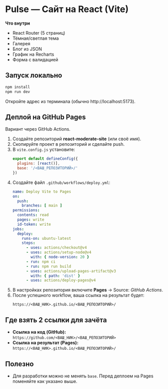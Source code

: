 # Pulse — Сайт на React (Vite)

**Что внутри**
- React Router (5 страниц)
- Тёмная/светлая тема 
- Галерея 
- Блог из JSON
- График на Recharts
- Форма с валидацией

## Запуск локально
```bash
npm install
npm run dev
```

Откройте адрес из терминала (обычно http://localhost:5173).

## Деплой на GitHub Pages
Вариант через GitHub Actions.

1. Создайте репозиторий **react-moderate-site** (или своё имя).
2. Скопируйте проект в репозиторий и сделайте push.
3. В `vite.config.js` установите:
   ```js
   export default defineConfig({
     plugins: [react()],
     base: '/<ВАШ_РЕПОЗИТОРИЙ>/'
   })
   ```
4. Создайте файл `.github/workflows/deploy.yml`:
   ```yaml
   name: Deploy Vite to Pages
   on:
     push:
       branches: [ main ]
   permissions:
     contents: read
     pages: write
     id-token: write
   jobs:
     deploy:
       runs-on: ubuntu-latest
       steps:
         - uses: actions/checkout@v4
         - uses: actions/setup-node@v4
           with: { node-version: 20 }
         - run: npm ci
         - run: npm run build
         - uses: actions/upload-pages-artifact@v3
           with: { path: 'dist' }
         - uses: actions/deploy-pages@v4
   ```
5. В настройках репозитория включите **Pages** → Source: *GitHub Actions*.
6. После успешного workflow, ваша ссылка на результат будет:
   ```
   https://<ВАШ_НИК>.github.io/<ВАШ_РЕПОЗИТОРИЙ>/
   ```

## Где взять 2 ссылки для зачёта
- **Ссылка на код (GitHub):** `https://github.com/<ВАШ_НИК>/<ВАШ_РЕПОЗИТОРИЙ>`
- **Ссылка на результат (Pages):** `https://<ВАШ_НИК>.github.io/<ВАШ_РЕПОЗИТОРИЙ>/`

## Полезно
- Для разработки можно не менять `base`. Перед деплоем на Pages поменяйте как указано выше.